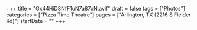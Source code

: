+++
title = "Gx44HiD8NfF1uN7a87oN.avif"
draft = false
tags = ["Photos"]
categories = ["Pizza Time Theatre"]
pages = ["Arlington, TX (2216 S Fielder Rd)"]
startDate = ""
+++
